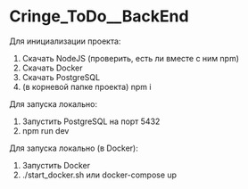 # Cringe_ToDo__BackEnd

Для инициализации проекта:
1. Скачать NodeJS (проверить, есть ли вместе с ним npm)
2. Скачать Docker
3. Скачать PostgreSQL
4. (в корневой папке проекта) npm i

Для запуска локально:
1. Запустить PostgreSQL на порт 5432
2. npm run dev

Для запуска локально (в Docker):
1. Запустить Docker
2. ./start_docker.sh
    или
  docker-compose up
